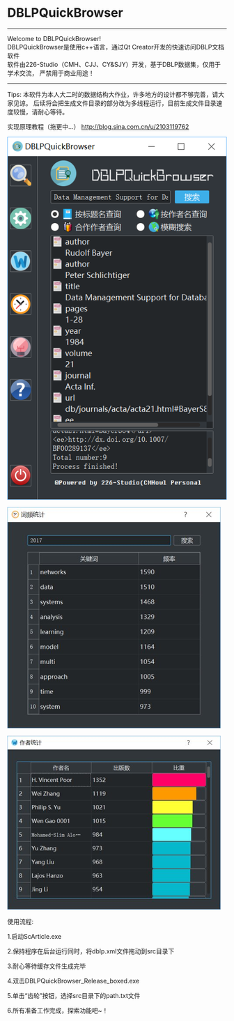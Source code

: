 # DBLPQuickBrowser
****************************************************************************
Welcome to DBLPQuickBrowser!                                                                                                        
DBLPQuickBrowser是使用c++语言，通过Qt Creator开发的快速访问DBLP文档软件          
软件由226-Studio（CMH、CJJ、CY&SJY）开发，基于DBLP数据集，仅用于学术交流，
严禁用于商业用途！                                                        
****************************************************************************      

Tips:
本软件为本人大二时的数据结构大作业，许多地方的设计都不够完善，请大家见谅。
后续将会把生成文件目录的部分改为多线程运行，目前生成文件目录速度较慢，请耐心等待。

实现原理教程（拖更中...）
http://blog.sina.com.cn/u/2103119762


![预览图1](https://github.com/CMHowl/DBLPQuickBrowser/raw/master/DBLPQuickBrowser/Preview_Images/main1.png)

![预览图1](https://github.com/CMHowl/DBLPQuickBrowser/raw/master/DBLPQuickBrowser/Preview_Images/main2.jpg)

![预览图1](https://github.com/CMHowl/DBLPQuickBrowser/raw/master/DBLPQuickBrowser/Preview_Images/main3.jpg)

使用流程:

1.启动ScArticle.exe

2.保持程序在后台运行同时，将dblp.xml文件拖动到src目录下

3.耐心等待缓存文件生成完毕

4.双击DBLPQuickBrowser_Release_boxed.exe

5.单击“齿轮”按钮，选择src目录下的path.txt文件

6.所有准备工作完成，探索功能吧~！


